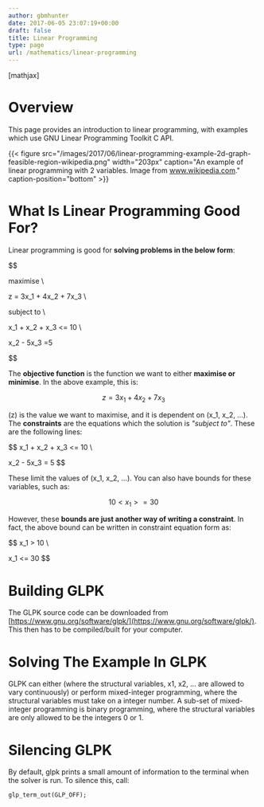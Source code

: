 ```yaml
---
author: gbmhunter
date: 2017-06-05 23:07:19+00:00
draft: false
title: Linear Programming
type: page
url: /mathematics/linear-programming
---
```


[mathjax]




# Overview




This page provides an introduction to linear programming, with examples which use GNU Linear Programming Toolkit C API.



{{< figure src="/images/2017/06/linear-programming-example-2d-graph-feasible-region-wikipedia.png" width="203px" caption="An example of linear programming with 2 variables. Image from www.wikipedia.com." caption-position="bottom" >}}



# What Is Linear Programming Good For?




Linear programming is good for **solving problems in the below form**:




$$  

 maximise \\  

 z = 3x_1 + 4x_2 + 7x_3 \\  

 subject to \\  

 x_1 + x_2 + x_3 <= 10 \\  

 x_2 - 5x_3 =5  

 $$




The **objective function** is the function we want to either **maximise or minimise**. In the above example, this is:




$$ z = 3x_1 + 4x_2 + 7x_3 $$




\(z\) is the value we want to maximise, and it is dependent on \(x_1, x_2, ...\). The **constraints** are the equations which the solution is _"subject to"_. These are the following lines:




$$ x_1 + x_2 + x_3 <= 10 \\  

 x_2 - 5x_3 = 5 $$




These limit the values of \(x_1, x_2, ...\). You can also have bounds for these variables, such as:




$$ 10 < x_1 >= 30 $$




However, these **bounds are just another way of writing a constraint**. In fact, the above bound can be written in constraint equation form as:




$$ x_1 > 10 \\  

 x_1 <= 30 $$




# Building GLPK




The GLPK source code can be downloaded from [https://www.gnu.org/software/glpk/](https://www.gnu.org/software/glpk/). This then has to be compiled/built for your computer.




# Solving The Example In GLPK




GLPK can either (where the structural variables, x1, x2, ... are allowed to vary continuously) or perform mixed-integer programming, where the structural variables must take on a integer number. A sub-set of mixed-integer programming is binary programming, where the structural variables are only allowed to be the integers 0 or 1.




# Silencing GLPK




By default, glpk prints a small amount of information to the terminal when the solver is run. To silence this, call:



    
    glp_term_out(GLP_OFF);

